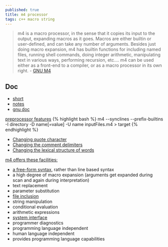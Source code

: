 ```yaml
---
published: true
title: m4 processor
tags: c++ macro string
---
```

> m4 is a macro processor, in the sense that it copies its input to the output, expanding macros as it goes. Macros are either builtin or user-defined, and can take any number of arguments. Besides just doing macro expansion, m4 has builtin functions for including named files, running shell commands, doing integer arithmetic, manipulating text in various ways, performing recursion, etc.… m4 can be used either as a front-end to a compiler, or as a macro processor in its own right. - [GNU M4](http://www.gnu.org/software/m4/)

## Doc
- [short](https://www.mkssoftware.com/docs/man1/m4.1.asp)
- [notes](https://mbreen.com/m4.html)
- [gnu doc](https://www.gnu.org/software/m4/manual/m4.html)

[preprocessor features](https://www.gnu.org/software/m4/manual/m4.html#Preprocessor-features)
{% highlight bash %}
m4 --synclines --prefix-builtins -I directory -D name[=value] -U name inputFiles.m4 > target
{% endhighlight %}

- [Changing quote character](https://www.gnu.org/software/m4/manual/m4.html#Changequote)
- [Changing the comment delimiters](https://www.gnu.org/software/m4/manual/m4.html#Changecom)
- [Changing the lexical structure of words](https://www.gnu.org/software/m4/manual/m4.html#Changeword)

[m4 offers these facilities:](https://en.wikipedia.org/wiki/M4_(computer_language))
-    [a free-form syntax](https://www.gnu.org/software/m4/manual/m4.html#Define), rather than line based syntax
-    a high degree of macro expansion (arguments get expanded during scan and again during interpretation)
-    text replacement
-    parameter substitution
-    [file inclusion](https://www.gnu.org/software/m4/manual/m4.html#File-Inclusion)
-    string manipulation
-    conditional evaluation
-    arithmetic expressions
-    [system interface](https://www.gnu.org/software/m4/manual/m4.html#Shell-commands)
-    programmer diagnostics
-    programming language independent
-    human language independent
-    provides programming language capabilities
